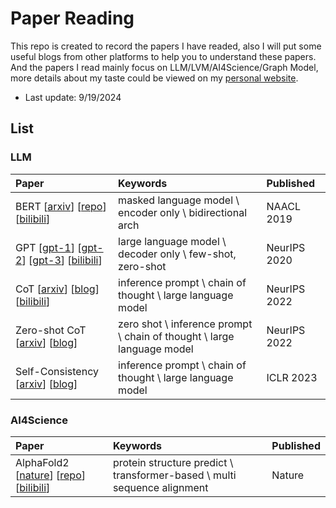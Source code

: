 # Paper Reading

This repo is created to record the papers I have readed, also I will put some useful blogs from other platforms to help you to understand these papers. And the papers I read mainly focus on LLM/LVM/AI4Science/Graph Model, more details about my taste could be viewed on my [personal website](https://iamb3st.github.io/).

* Last update: 9/19/2024

## List
### LLM
| Paper | Keywords | Published |
|:-------|:-------|:-------|
| BERT [[arxiv](https://arxiv.org/abs/1810.04805)] [[repo](https://github.com/google-research/bert)] [[bilibili](https://www.bilibili.com/video/BV1PL411M7eQ/?spm_id_from=333.999.0.0&vd_source=370ed84aad127ddcea55a9ecddb33d4e)] | masked language model \ encoder only \ bidirectional arch | NAACL 2019 |
| GPT [[gpt-1](https://openai.com/index/language-unsupervised/)] [[gpt-2](https://openai.com/index/better-language-models/)] [[gpt-3](https://openai.com/index/language-models-are-few-shot-learners/)] [[bilibili](https://www.bilibili.com/video/BV1AF411b7xQ/?spm_id_from=333.999.0.0)] | large language model \ decoder only \ few-shot, zero-shot | NeurIPS 2020 |
| CoT [[arxiv](https://arxiv.org/abs/2201.11903)] [[blog](https://www.promptingguide.ai/techniques/cot)] [[bilibili](https://www.bilibili.com/video/BV1t8411e7Ug/?spm_id_from=333.788&vd_source=370ed84aad127ddcea55a9ecddb33d4e)] | inference prompt \  chain of thought \ large language model | NeurIPS 2022 |
| Zero-shot CoT [[arxiv](https://arxiv.org/abs/2205.11916)] [[blog](https://www.promptingguide.ai/techniques/cot)] | zero shot \ inference prompt \ chain of thought \ large language model | NeurIPS 2022 |
| Self-Consistency [[arxiv](https://arxiv.org/abs/2203.11171)] [[blog](https://www.promptingguide.ai/techniques/consistency)] | inference prompt \ chain of thought \ large language model | ICLR 2023 |

### AI4Science
| Paper | Keywords | Published |
|:-------|:-------|:-------|
| AlphaFold2 [[nature](https://www.nature.com/articles/s41586-021-03819-2)] [[repo](https://github.com/google-deepmind/alphafold)] [[bilibili](https://www.bilibili.com/video/BV1oR4y1K7Xr/?spm_id_from=333.999.0.0&vd_source=370ed84aad127ddcea55a9ecddb33d4e)] | protein structure predict \ transformer-based \ multi sequence alignment | Nature |

